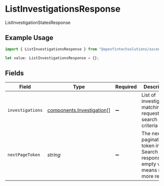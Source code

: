 # ListInvestigationsResponse

ListInvestigationStatesResponse

## Example Usage

```typescript
import { ListInvestigationsResponse } from "@apexfintechsolutions/ascend-sdk/models/components";

let value: ListInvestigationsResponse = {};
```

## Fields

| Field                                                                                  | Type                                                                                   | Required                                                                               | Description                                                                            | Example                                                                                |
| -------------------------------------------------------------------------------------- | -------------------------------------------------------------------------------------- | -------------------------------------------------------------------------------------- | -------------------------------------------------------------------------------------- | -------------------------------------------------------------------------------------- |
| `investigations`                                                                       | [components.Investigation](../../models/components/investigation.md)[]                 | :heavy_minus_sign:                                                                     | List of investigations matching request search criteria                                |                                                                                        |
| `nextPageToken`                                                                        | *string*                                                                               | :heavy_minus_sign:                                                                     | The next pagination token in the Search response; an empty value means no more results | ZXhhbXBsZQo                                                                            |